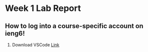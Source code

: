 # **Week 1 Lab Report**
## How to log into a course-specific account on ieng6!
  1. Download VSCode
    [Link](https://code.visualstudio.com/download)
  
